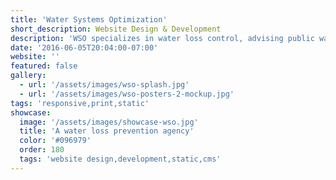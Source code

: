 ```yaml
---
title: 'Water Systems Optimization'
short_description: Website Design & Development
description: 'WSO specializes in water loss control, advising public water utilities nationwide on supply side efficiency. I created a new website to showcase their services and research. This is a static website based on Webhook CMS.'
date: '2016-06-05T20:04:00-07:00'
website: ''
featured: false
gallery:
  - url: '/assets/images/wso-splash.jpg'
  - url: '/assets/images/wso-posters-2-mockup.jpg'
tags: 'responsive,print,static'
showcase:
  image: '/assets/images/showcase-wso.jpg'
  title: 'A water loss prevention agency'
  color: '#096979'
  order: 180
  tags: 'website design,development,static,cms'
---
```

